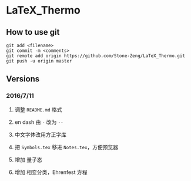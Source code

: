 # LaTeX_Thermo

## How to use git

	git add <filename>
	git commit -m <comments>
	git remote add origin https://github.com/Stone-Zeng/LaTeX_Thermo.git
	git push -u origin master

## Versions

### 2016/7/11

1. 调整 `README.md` 格式

1. en dash 由 `-` 改为 `--`

1. 中文字体改用方正字库

1. 把 `Symbols.tex` 移进 `Notes.tex`，方便预览器

1. 增加 量子态

1. 增加 相变分类，Ehrenfest 方程